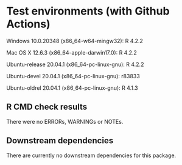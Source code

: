 # Test environments (with Github Actions)
Windows 10.0.20348 (x86_64-w64-mingw32): R 4.2.2

Mac OS X 12.6.3 (x86_64-apple-darwin17.0): R 4.2.2

Ubuntu-release 20.04.1 (x86_64-pc-linux-gnu): R 4.2.2

Ubuntu-devel 20.04.1 (x86_64-pc-linux-gnu): r83833

Ubuntu-oldrel 20.04.1 (x86_64-pc-linux-gnu): R 4.1.3 

## R CMD check results
There were no ERRORs, WARNINGs or NOTEs.

## Downstream dependencies
There are currently no downstream dependencies for this package.
